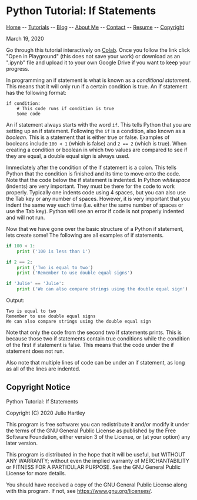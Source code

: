 # Python Tutorial: If Statements

[Home](../../README.md) -- [Tutorials](../../Tutorials/README.md) -- [Blog](../../Blog/README.md) -- [About Me](../../aboutme.md) -- [Contact](../../contactme.md) -- [Resume](../../Resume.pdf) -- [Copyright](../../copyright.md)

March 19, 2020

Go through this tutorial interactively on [Colab](https://colab.research.google.com/drive/1MltLPkkSM9q97ZvKrdOLY3K1LkGJUAJP).  Once you follow the link click "Open in Playground" (this does not save your work) or download as an ".ipynb" file and upload it to your own Google Drive if you want to keep your progress.

In programming an if statement is what is known as a _conditional statement_.  This means that it will only run if a certain condition is true.  An if statement has the following format:

```
if condition:
    # This code runs if condition is true
    Some code
```

An if statement always starts with the word `if`.  This tells Python that you are setting up an if statement.  Following the `if` is a condition, also known as a _boolean_.  This is a statement that is either true or false.  Examples of booleans include `100 < 1` (which is false) and `2 == 2` (which is true).  When creating a condition or boolean in which two values are compared to see if they are equal, a double equal sign is always used.

Immediately after the condition of the if statement is a colon.  This tells Python that the condition is finished and its time to move onto the code.  Note that the code below the if statement is indented.  In Python _whitespace_ (indents) are very important.  They must be there for the code to work properly.  Typically one indents code using 4 spaces, but you can also use the Tab key or any number of spaces.  However, it is very important that you indent the same way each time (i.e. either the same number of spaces or use the Tab key).  Python will see an error if code is not properly indented and will not run.


Now that we have gone over the basic structure of a Python if statement, lets create some!  The following are all examples of if statements.

``` python
if 100 < 1:
    print ('100 is less than 1')

if 2 == 2:
    print ('Two is equal to two')
    print ('Remember to use double equal signs')

if 'Julie' == 'Julie':
    print ('We can also compare strings using the double equal sign')
```

Output:
```
Two is equal to two
Remember to use double equal signs
We can also compare strings using the double equal sign
```

Note that only the code from the second two if statements prints.  This is because those two if statements contain true conditions while the condition of the first if statement is false.  This means that the code under the if statement does not run.

Also note that multiple lines of code can be under an if statement, as long as all of the lines are indented.


## Copyright Notice

Python Tutorial: If Statements

Copyright (C) 2020  Julie Hartley

This program is free software: you can redistribute it and/or modify
it under the terms of the GNU General Public License as published by
the Free Software Foundation, either version 3 of the License, or
(at your option) any later version.

This program is distributed in the hope that it will be useful,
but WITHOUT ANY WARRANTY; without even the implied warranty of
MERCHANTABILITY or FITNESS FOR A PARTICULAR PURPOSE.  See the
GNU General Public License for more details.

You should have received a copy of the GNU General Public License
along with this program.  If not, see <https://www.gnu.org/licenses/>.

